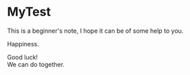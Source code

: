# MyTest

This is a beginner's note, I hope it can be of some help to you.  

Happiness.

Good luck!  
We can do together.
